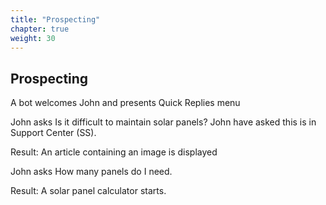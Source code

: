 ```yaml
---
title: "Prospecting"
chapter: true
weight: 30
---
```


## Prospecting

A bot welcomes John and presents Quick Replies menu 


John asks Is it difficult to maintain solar panels? John have asked this is in Support Center (SS).

Result: An article containing an image is displayed 

John asks How many panels do I need.

Result: A solar panel calculator starts.



